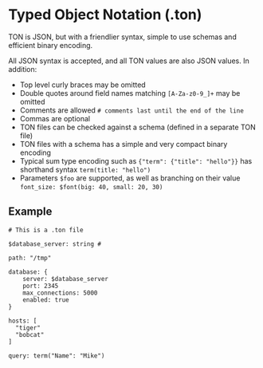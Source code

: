 #  Typed Object Notation (.ton)

TON is JSON, but with a friendlier syntax, simple to use schemas and efficient binary encoding.

All JSON syntax is accepted, and all TON values are also JSON values. In addition:

 * Top level curly braces may be omitted
 * Double quotes around field names matching `[A-Za-z0-9_]+` may be omitted
 * Comments are allowed `# comments last until the end of the line` 
 * Commas are optional
 * TON files can be checked against a schema (defined in a separate TON file)
 * TON files with a schema has a simple and very compact binary encoding
 * Typical sum type encoding such as `{"term": {"title": "hello"}}` has shorthand syntax `term(title: "hello")`
 * Parameters `$foo` are supported, as well as branching on their value `font_size: $font(big: 40, small: 20, 30)`

## Example

    # This is a .ton file

    $database_server: string # 

    path: "/tmp"

    database: {
        server: $database_server
        port: 2345
        max_connections: 5000
        enabled: true
    }

    hosts: [
      "tiger"
      "bobcat"
    ]

    query: term("Name": "Mike")
